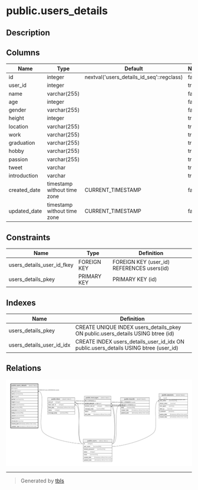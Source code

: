 # public.users_details

## Description

## Columns

| Name | Type | Default | Nullable | Children | Parents | Comment |
| ---- | ---- | ------- | -------- | -------- | ------- | ------- |
| id | integer | nextval('users_details_id_seq'::regclass) | false |  |  |  |
| user_id | integer |  | true |  | [public.users](public.users.md) |  |
| name | varchar(255) |  | false |  |  |  |
| age | integer |  | false |  |  |  |
| gender | varchar(255) |  | false |  |  |  |
| height | integer |  | true |  |  |  |
| location | varchar(255) |  | true |  |  |  |
| work | varchar(255) |  | true |  |  |  |
| graduation | varchar(255) |  | true |  |  |  |
| hobby | varchar(255) |  | true |  |  |  |
| passion | varchar(255) |  | true |  |  |  |
| tweet | varchar |  | true |  |  |  |
| introduction | varchar |  | true |  |  |  |
| created_date | timestamp without time zone | CURRENT_TIMESTAMP | false |  |  |  |
| updated_date | timestamp without time zone | CURRENT_TIMESTAMP | false |  |  |  |

## Constraints

| Name | Type | Definition |
| ---- | ---- | ---------- |
| users_details_user_id_fkey | FOREIGN KEY | FOREIGN KEY (user_id) REFERENCES users(id) |
| users_details_pkey | PRIMARY KEY | PRIMARY KEY (id) |

## Indexes

| Name | Definition |
| ---- | ---------- |
| users_details_pkey | CREATE UNIQUE INDEX users_details_pkey ON public.users_details USING btree (id) |
| users_details_user_id_idx | CREATE INDEX users_details_user_id_idx ON public.users_details USING btree (user_id) |

## Relations

![er](public.users_details.svg)

---

> Generated by [tbls](https://github.com/k1LoW/tbls)
